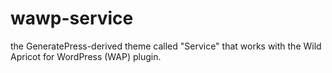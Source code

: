 # wawp-service
the GeneratePress-derived theme called "Service" that works with the Wild Apricot for WordPress (WAP) plugin.
